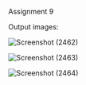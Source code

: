 Assignment 9

Output images:

![Screenshot (2462)](https://user-images.githubusercontent.com/29201889/142478710-ffac8951-0b70-4394-b9c6-fea1c4cbdfbe.png)


![Screenshot (2463)](https://user-images.githubusercontent.com/29201889/142478846-f8ba7049-d026-4d3b-8bb6-3bc1c898472b.png)


![Screenshot (2464)](https://user-images.githubusercontent.com/29201889/142478886-5cf2b905-33c9-41b6-9a43-ab08ca4cb02a.png)


